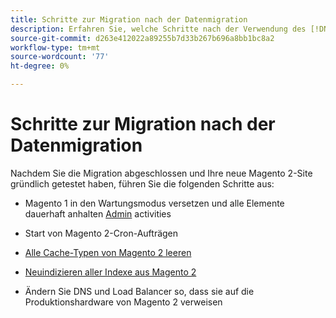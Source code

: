 ```yaml
---
title: Schritte zur Migration nach der Datenmigration
description: Erfahren Sie, welche Schritte nach der Verwendung des [!DNL Data Migration Tool] , um Daten aus Magento 1 in Magento 2 zu migrieren.
source-git-commit: d263e412022a89255b7d33b267b696a8bb1bc8a2
workflow-type: tm+mt
source-wordcount: '77'
ht-degree: 0%

---
```



# Schritte zur Migration nach der Datenmigration

Nachdem Sie die Migration abgeschlossen und Ihre neue Magento 2-Site gründlich getestet haben, führen Sie die folgenden Schritte aus:

* Magento 1 in den Wartungsmodus versetzen und alle Elemente dauerhaft anhalten [Admin](https://glossary.magento.com/admin) activities

* Start von Magento 2-Cron-Aufträgen

* [Alle Cache-Typen von Magento 2 leeren](../../../configuration/cli/manage-cache.md#clean-and-flush-cache-types)

* [Neuindizieren aller Indexe aus Magento 2](../../../configuration/cli/manage-indexers.md#reindex)

* Ändern Sie DNS und Load Balancer so, dass sie auf die Produktionshardware von Magento 2 verweisen
